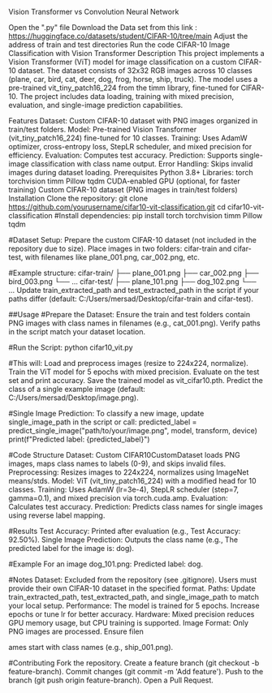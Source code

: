 Vision Transformer vs Convolution Neural Network

Open the ".py" file Download the Data set from this link : https://huggingface.co/datasets/student/CIFAR-10/tree/main Adjust the address of train and test directories Run the code CIFAR-10 Image Classification with Vision Transformer Description This project implements a Vision Transformer (ViT) model for image classification on a custom CIFAR-10 dataset. The dataset consists of 32x32 RGB images across 10 classes (plane, car, bird, cat, deer, dog, frog, horse, ship, truck). The model uses a pre-trained vit_tiny_patch16_224 from the timm library, fine-tuned for CIFAR-10. The project includes data loading, training with mixed precision, evaluation, and single-image prediction capabilities.

Features Dataset: Custom CIFAR-10 dataset with PNG images organized in train/test folders. Model: Pre-trained Vision Transformer (vit_tiny_patch16_224) fine-tuned for 10 classes. Training: Uses AdamW optimizer, cross-entropy loss, StepLR scheduler, and mixed precision for efficiency. Evaluation: Computes test accuracy. Prediction: Supports single-image classification with class name output. Error Handling: Skips invalid images during dataset loading. Prerequisites Python 3.8+ Libraries: torch torchvision timm Pillow tqdm CUDA-enabled GPU (optional, for faster training) Custom CIFAR-10 dataset (PNG images in train/test folders) Installation Clone the repository: git clone https://github.com/yourusername/cifar10-vit-classification.git cd cifar10-vit-classification #Install dependencies: pip install torch torchvision timm Pillow tqdm

#Dataset Setup: Prepare the custom CIFAR-10 dataset (not included in the repository due to size). Place images in two folders: cifar-train and cifar-test, with filenames like plane_001.png, car_002.png, etc.

#Example structure: cifar-train/ ├── plane_001.png ├── car_002.png ├── bird_003.png └── ... cifar-test/ ├── plane_101.png ├── dog_102.png └── ... Update train_extracted_path and test_extracted_path in the script if your paths differ (default: C:/Users/mersad/Desktop/cifar-train and cifar-test).

##Usage #Prepare the Dataset: Ensure the train and test folders contain PNG images with class names in filenames (e.g., cat_001.png). Verify paths in the script match your dataset location.

#Run the Script: python cifar10_vit.py

#This will: Load and preprocess images (resize to 224x224, normalize). Train the ViT model for 5 epochs with mixed precision. Evaluate on the test set and print accuracy. Save the trained model as vit_cifar10.pth. Predict the class of a single example image (default: C:/Users/mersad/Desktop/image.png).

#Single Image Prediction: To classify a new image, update single_image_path in the script or call: predicted_label = predict_single_image("path/to/your/image.png", model, transform, device) print(f"Predicted label: {predicted_label}")

#Code Structure Dataset: Custom CIFAR10CustomDataset loads PNG images, maps class names to labels (0-9), and skips invalid files. Preprocessing: Resizes images to 224x224, normalizes using ImageNet means/stds. Model: ViT (vit_tiny_patch16_224) with a modified head for 10 classes. Training: Uses AdamW (lr=3e-4), StepLR scheduler (step=7, gamma=0.1), and mixed precision via torch.cuda.amp. Evaluation: Calculates test accuracy. Prediction: Predicts class names for single images using reverse label mapping.

#Results Test Accuracy: Printed after evaluation (e.g., Test Accuracy: 92.50%). Single Image Prediction: Outputs the class name (e.g., The predicted label for the image is: dog).

#Example For an image dog_101.png: Predicted label: dog.

#Notes Dataset: Excluded from the repository (see .gitignore). Users must provide their own CIFAR-10 dataset in the specified format. Paths: Update train_extracted_path, test_extracted_path, and single_image_path to match your local setup. Performance: The model is trained for 5 epochs. Increase epochs or tune lr for better accuracy. Hardware: Mixed precision reduces GPU memory usage, but CPU training is supported. Image Format: Only PNG images are processed. Ensure filen

ames start with class names (e.g., ship_001.png).

#Contributing Fork the repository. Create a feature branch (git checkout -b feature-branch). Commit changes (git commit -m 'Add feature'). Push to the branch (git push origin feature-branch). Open a Pull Request.
